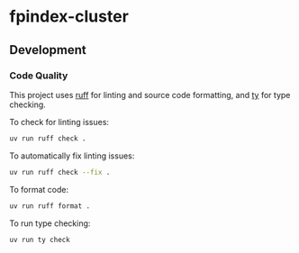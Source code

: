# fpindex-cluster

## Development

### Code Quality

This project uses [ruff](https://ruff.rs/) for linting and source code formatting, and [ty](https://github.com/astral-sh/ty) for type checking.

To check for linting issues:
```bash
uv run ruff check .
```

To automatically fix linting issues:
```bash
uv run ruff check --fix .
```

To format code:
```bash
uv run ruff format .
```

To run type checking:
```bash
uv run ty check
```